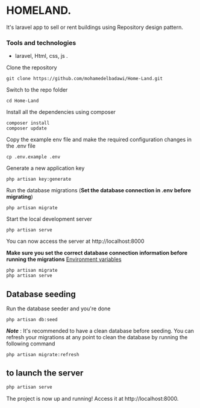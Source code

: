 # HOMELAND.

It's laravel app to sell or rent buildings using Repository design pattern.
### Tools and technologies
- laravel, Html, css, js .


Clone the repository

    git clone https://github.com/mohamedelbadawi/Home-Land.git

Switch to the repo folder

    cd Home-Land


Install all the dependencies using composer

    composer install
    composer update

Copy the example env file and make the required configuration changes in the .env file

    cp .env.example .env

Generate a new application key

    php artisan key:generate


Run the database migrations (**Set the database connection in .env before migrating**)

    php artisan migrate

Start the local development server

    php artisan serve

You can now access the server at http://localhost:8000


**Make sure you set the correct database connection information before running the migrations** [Environment variables](#environment-variables)

    php artisan migrate
    php artisan serve

## Database seeding

Run the database seeder and you're done

    php artisan db:seed

***Note*** : It's recommended to have a clean database before seeding. You can refresh your migrations at any point to clean the database by running the following command

    php artisan migrate:refresh
    
## to launch the server
```bash
php artisan serve
```
The  project is now up and running! Access it at http://localhost:8000.

